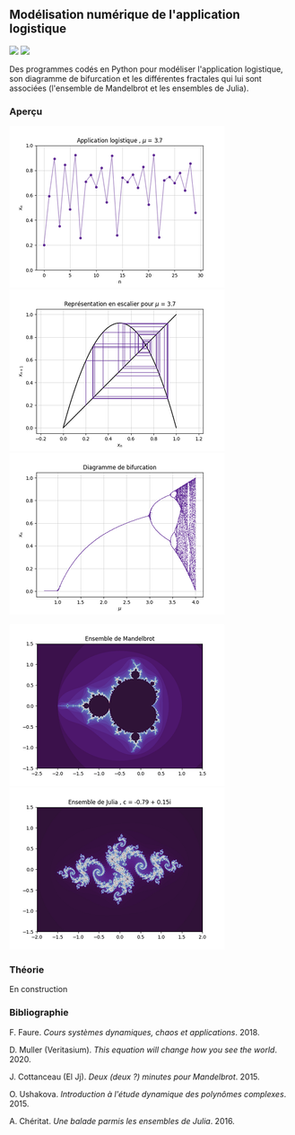 ## Modélisation numérique de l'application logistique

![](https://img.shields.io/badge/Language-Python-blue.png) ![](https://img.shields.io/badge/Version-Stable-success.png)

Des programmes codés en Python pour modéliser l'application logistique, son diagramme de bifurcation et les différentes fractales qui lui sont associées (l'ensemble de Mandelbrot et les ensembles de Julia).

### Aperçu

<p float="left">
  <img src="resources/Application.png" />
  <img src="resources/Escaliers.png" />
  <img src="resources/Bifurcation.png" />
</p>
<p float="left">
  <img src="resources/Mandelbrot.png" />
  <img src="resources/Julia.png" />
</p>

### Théorie

En construction

### Bibliographie

F. Faure. *Cours systèmes dynamiques, chaos et applications*. 2018.

D. Muller (Veritasium). *This equation will change how you see the world*. 2020.

J. Cottanceau (El Jj). *Deux (deux ?) minutes pour Mandelbrot*. 2015.

O. Ushakova. *Introduction à l'étude dynamique des polynômes complexes*. 2015.

A. Chéritat. *Une balade parmis les ensembles de Julia*. 2016.
